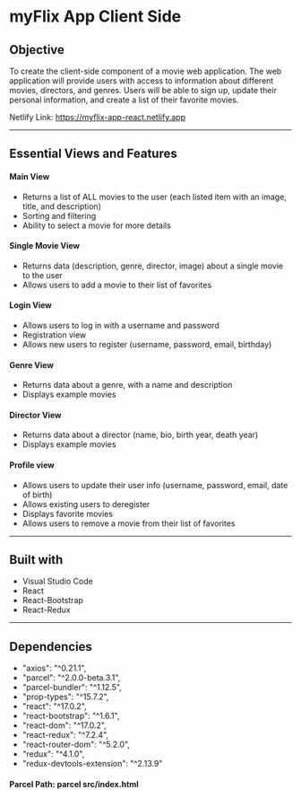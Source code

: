# **myFlix App Client Side**

## **Objective**

To create the client-side component of a movie web application. The web application will provide users with access to information about different movies, directors, and genres. Users will be able to sign up, update their personal information, and create a list of their favorite movies.

Netlify Link: https://myflix-app-react.netlify.app

---

## **Essential Views and Features**

#### **Main View**

- Returns a list of ALL movies to the user (each listed item with an image, title, and description)
- Sorting and filtering
- Ability to select a movie for more details

#### **Single Movie View**
- Returns data (description, genre, director, image) about a single movie to the user
- Allows users to add a movie to their list of favorites

#### **Login View**
- Allows users to log in with a username and password
- Registration view
- Allows new users to register (username, password, email, birthday)

#### **Genre View**
- Returns data about a genre, with a name and description
- Displays example movies

#### **Director View**
- Returns data about a director (name, bio, birth year, death year)
- Displays example movies

#### **Profile view**
- Allows users to update their user info (username, password, email, date of birth)
- Allows existing users to deregister
- Displays favorite movies
- Allows users to remove a movie from their list of favorites

---

## **Built with**

- Visual Studio Code
- React
- React-Bootstrap
- React-Redux

---

## **Dependencies**

- "axios": "^0.21.1",
- "parcel": "^2.0.0-beta.3.1",
- "parcel-bundler": "^1.12.5",
- "prop-types": "^15.7.2",
- "react": "^17.0.2",
- "react-bootstrap": "^1.6.1",
- "react-dom": "^17.0.2",
- "react-redux": "^7.2.4",
- "react-router-dom": "^5.2.0",
- "redux": "^4.1.0",
- "redux-devtools-extension": "^2.13.9"

#### **Parcel Path:** parcel src/index.html